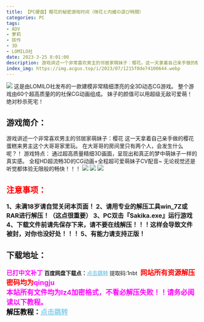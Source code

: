 ```yaml
---
title: 【PC硬盘】樱花的秘密游戏时间（咲花と内緒の遊び時間）
categories: PC
tags:
- ADV
- 萝莉
- 拔作
- 3D
- LOMILO社
date: 2023-3-25 8:01:00
description: 游戏讲述一个非常喜欢男主的邻居家萌妹子：樱花。这一天拿着自己亲手做的樱花蛋糕来男主这个大哥哥家里玩。在大哥哥的房间里只有两个人，会发生什么呢？！
index_img: https://img.acgus.top/i/2023/07/1215f0de74100644.webp
---
```

![](https://img.acgus.top/i/2023/07/1215f0de74100644.webp)
这是由LOMILO社发布的一款建模非常精细漂亮的全3D动态CG游戏。
整个游戏由60个超高质量的的社保CG动画组成。
妹子的颜值可以用超级无敌可爱萌！绝对秒杀死宅！

## 游戏简介：
游戏讲述一个非常喜欢男主的邻居家萌妹子：樱花
这一天拿着自己亲手做的樱花蛋糕来男主这个大哥哥家里玩。
在大哥哥的房间里只有两个人，会发生什么呢？！
游戏特点：
通过超高质量精细3D画面，呈现出和真正的梦中萌妹子一样的真实感。
全程HD超流畅3D的CG动画+全程超可爱萌妹子CV配音~
无论视觉还是听觉都体验无限般的畅快！！！
![](https://img.acgus.top/i/2023/07/7318daceac100651.webp)
![](https://img.acgus.top/i/2023/07/c282096b6d100649.webp)
![](https://img.acgus.top/i/2023/07/990de954d4100646.webp)





## <font color=#FF0000 >注意事项：</font>
<font size=3><b>1、未满18岁请自觉关闭本页面！
2、请用专业的解压工具win_7Z或RAR进行解压！（这点很重要）
3、PC双击『Sakika.exe』运行游戏
4、下载文件前请先保存下来，请不要在线解压！！！这样会导致文件被封，对你也没好处！！！
5、有能力请支持正版！</b></font>

## 下载地址：
<font color=#FF00FF size=3><b>已打中文补丁</b></font>
<b>百度网盘下载点：</b><a href="https://pan.baidu.com/s/1chvsiN6sCAR6DXwlBCxGAQ?pwd=1nbt" style="color: #87CEEB;"><b>点击跳转</b></a> 提取码:1nbt
<a style="padding: 0" href="https://post.qingju.org/AD/"><img style="max-width:100%" src="https://img.acgus.top/i/2024/07/478f689b8021d8d499ab43d21acf137a.gif" alt=""></a>
<b><font color=#FF0000 size=4>网站所有资源解压密码均为</b></font><b><font color=#FF00FF size=4>qingju</font><font color=#FF0000 ></font></b><br><b><font color=#FF00FF size=4>本站所有文件均为lz4加密格式，不看必解压失败！！请务必阅读以下教程。</b></font><br><b><font color=#000 size=4>解压教程：</b><a href="https://post.qingju.org/tutorial/000/" style="color: #87CEEB;"><b>点击跳转</b></a>
